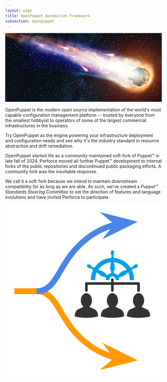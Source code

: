 ```yaml
---
layout: page
title: OpenPuppet Automation Framework
subsection: openpuppet
---
```


<div class="container">
  <div class="row">
    <div class="col align-self-center">
      <img class="img-fluid img-thumbnail shadow-lg" src="/static/images/openpuppet/meteor.png" />
    </div>
    <div class="col align-self-center">
      <p>
      OpenPuppet is the modern open source implementation of the world's most capable configuration management platform -- trusted by everyone from the
      smallest hobbyist to operators of some of the largest commercial
      infrastructures in the business.
      </p>
      <p>
      Try OpenPuppet as the engine powering your infrastructure deployment and
      configuration needs and see why it's the industry standard in resource
      abstraction and drift remediation.
      </p>
    </div>
  </div>
  <div class="row">
    <div class="col align-self-center">
      <p>
      OpenPuppet started life as a community maintained soft-fork of Puppet™️ in
      late fall of 2024. Perforce moved all further Puppet™️ development to
      internal forks of the public repositories and discontinued public packaging
      efforts. A community fork was the inevitable response.
      </p>
      <p>
      We call it a soft-fork because we intend to maintain downstream
      compatibility for as long as we are able. As such, we've created a
      <i>Puppet™️ Standards Steering Committee</i> to set the direction of
      features and language evolutions and have invited Perforce to participate.
      </p>
    </div>
    <div class="col">
      <img class="img-fluid w-75" src="/static/images/openpuppet/fork.png" />
    </div>
  </div>
</div>
